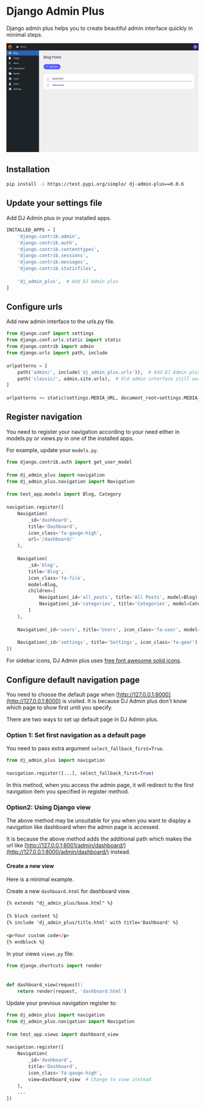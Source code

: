 # Django Admin Plus

Django admin plus helps you to create beautiful admin interface quickly in minimal steps.

<img src="images/demo.png" alt="Demo">

## Installation

```bash
pip install -i https://test.pypi.org/simple/ dj-admin-plus==0.0.6
```

## Update your settings file

Add DJ Admin plus in your installed apps.

```python
INSTALLED_APPS = [
    'django.contrib.admin',
    'django.contrib.auth',
    'django.contrib.contenttypes',
    'django.contrib.sessions',
    'django.contrib.messages',
    'django.contrib.staticfiles',

    'dj_admin_plus',  # Add DJ Admin plus
]
```

## Configure urls

Add new admin interface to the urls.py file.

```python
from django.conf import settings
from django.conf.urls.static import static
from django.contrib import admin
from django.urls import path, include

urlpatterns = [
    path('admin/', include('dj_admin_plus.urls')),  # Add DJ Admin plus
    path('classic/', admin.site.urls),  # Old admin interface still works
]

urlpatterns += static(settings.MEDIA_URL, document_root=settings.MEDIA_ROOT)

```

## Register navigation

You need to register your navigation according to your need either in models.py or views.py in one
of the installed apps.

For example, update your `models.py`.

```python
from django.contrib.auth import get_user_model

from dj_admin_plus import navigation
from dj_admin_plus.navigation import Navigation

from test_app.models import Blog, Category

navigation.register([
    Navigation(
        _id='dashboard',
        title='Dashboard',
        icon_class='fa-gauge-high',
        url='/dashboard/'
    ),

    Navigation(
        _id='blog',
        title='Blog',
        icon_class='fa-file',
        model=Blog,
        children=[
            Navigation(_id='all_posts', title='All Posts', model=Blog),
            Navigation(_id='categories', title='Categories', model=Category)
        ]
    ),

    Navigation(_id='users', title='Users', icon_class='fa-user', model=get_user_model()),

    Navigation(_id='settings', title='Settings', icon_class='fa-gear')
])
```

For sidebar icons, DJ Admin plus uses [free font awesome solid icons](https://fontawesome.com/search?o=r&m=free).

## Configure default navigation page

You need to choose the default page when [http://127.0.0.1:8000](http://127.0.0.1:8000) is visited.
It is because DJ Admin plus don't know which page to show first until you specify.

There are two ways to set up default page in DJ Admin plus.

### Option 1: Set first navigation as a default page

You need to pass extra argument `select_fallback_first=True`.

```python
from dj_admin_plus import navigation

navigation.register([...], select_fallback_first=True)
```

In this method, when you access the admin page, it will redirect to the first navigation item you specified in register
method.

### Option2: Using Django view

The above method may be unsuitable for you when you want to display a navigation like dashboard when the admin page is
accessed.

It is because the above method adds the additional path which makes the url like
[http://127.0.0.1:8001/admin/dashboard/](http://127.0.0.1:8000/admin/dashboard/) instead.

#### Create a new view

Here is a minimal example.

Create a new `dashboard.html` for dashboard view.

```html
{% extends "dj_admin_plus/base.html" %}

{% block content %}
{% include 'dj_admin_plus/title.html' with title='Dashboard' %}

<p>Your custom code</p>
{% endblock %}
```

In your views `views.py` file:

```python
from django.shortcuts import render


def dashboard_view(request):
    return render(request, 'dashboard.html')
```

Update your previous navigation register to:

```python
from dj_admin_plus import navigation
from dj_admin_plus.navigation import Navigation

from test_app.views import dashboard_view

navigation.register([
    Navigation(
        _id='dashboard',
        title='Dashboard',
        icon_class='fa-gauge-high',
        view=dashboard_view  # Change to view instead
    ),
    ...
])
```
